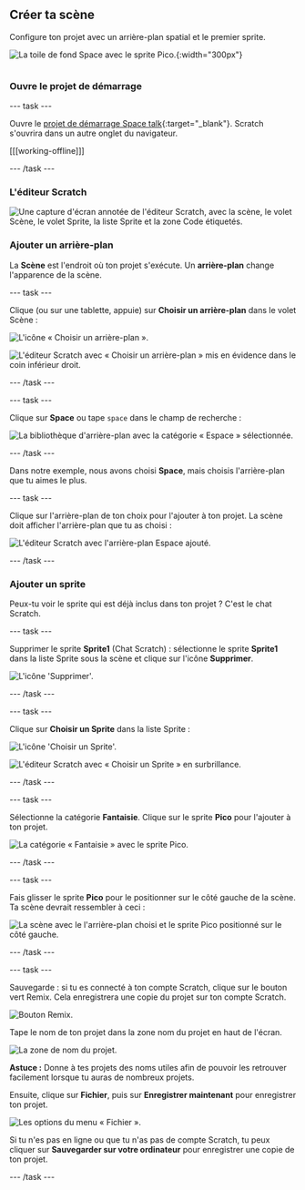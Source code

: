 ## Créer ta scène

<div style="display: flex; flex-wrap: wrap">
<div style="flex-basis: 200px; flex-grow: 1; margin-right: 15px;">
Configure ton projet avec un arrière-plan spatial et le premier sprite. 
</div>
<div>

![La toile de fond Space avec le sprite Pico.](images/backdrop-step.png){:width="300px"}

</div>
</div>

### Ouvre le projet de démarrage

--- task ---

Ouvre le [projet de démarrage Space talk](https://scratch.mit.edu/projects/582213331/editor){:target="_blank"}. Scratch s'ouvrira dans un autre onglet du navigateur.

[[[working-offline]]]

--- /task ---

### L'éditeur Scratch

![Une capture d'écran annotée de l'éditeur Scratch, avec la scène, le volet Scène, le volet Sprite, la liste Sprite et la zone Code étiquetés.](images/scratch-interface.png)

### Ajouter un arrière-plan

La **Scène** est l'endroit où ton projet s'exécute. Un **arrière-plan** change l'apparence de la scène.

--- task ---

Clique (ou sur une tablette, appuie) sur **Choisir un arrière-plan** dans le volet Scène :

![L'icône « Choisir un arrière-plan ».](images/backdrop-button.png)

![L'éditeur Scratch avec « Choisir un arrière-plan » mis en évidence dans le coin inférieur droit.](images/choose-a-backdrop.png)

--- /task ---

--- task ---

Clique sur **Space** ou tape `space` dans le champ de recherche :

![La bibliothèque d'arrière-plan avec la catégorie « Espace » sélectionnée.](images/space-backdrops.png)

--- /task ---

Dans notre exemple, nous avons choisi **Space**, mais choisis l'arrière-plan que tu aimes le plus.

--- task ---

Clique sur l'arrière-plan de ton choix pour l'ajouter à ton projet. La scène doit afficher l'arrière-plan que tu as choisi :

![L'éditeur Scratch avec l'arrière-plan Espace ajouté.](images/inserted-backdrop.png)

--- /task ---

### Ajouter un sprite

Peux-tu voir le sprite qui est déjà inclus dans ton projet ? C'est le chat Scratch.

--- task ---

Supprimer le sprite **Sprite1** (Chat Scratch) : sélectionne le sprite **Sprite1** dans la liste Sprite sous la scène et clique sur l'icône **Supprimer**.

![L'icône 'Supprimer'.](images/delete-sprite.png)

--- /task ---

--- task ---

Clique sur **Choisir un Sprite** dans la liste Sprite :

![L'icône 'Choisir un Sprite'.](images/sprite-button.png)

![L'éditeur Scratch avec « Choisir un Sprite » en surbrillance.](images/choose-a-sprite.png)

--- /task ---

--- task ---

Sélectionne la catégorie **Fantaisie**. Clique sur le sprite **Pico** pour l'ajouter à ton projet.

![La catégorie « Fantaisie » avec le sprite Pico.](images/fantasy-pico.png)

--- /task ---

--- task ---

Fais glisser le sprite **Pico** pour le positionner sur le côté gauche de la scène. Ta scène devrait ressembler à ceci :

![La scène avec le l'arrière-plan choisi et le sprite Pico positionné sur le côté gauche.](images/pico-on-stage.png)

--- /task ---

--- task ---

Sauvegarde : si tu es connecté à ton compte Scratch, clique sur le bouton vert Remix. Cela enregistrera une copie du projet sur ton compte Scratch.

![Bouton Remix.](images/remix-button.png)

Tape le nom de ton projet dans la zone nom du projet en haut de l'écran.

![La zone de nom du projet.](images/project-name.png)

**Astuce :** Donne à tes projets des noms utiles afin de pouvoir les retrouver facilement lorsque tu auras de nombreux projets.

Ensuite, clique sur **Fichier**, puis sur **Enregistrer maintenant** pour enregistrer ton projet.

![Les options du menu « Fichier ».](images/file-menu.png)

Si tu n'es pas en ligne ou que tu n'as pas de compte Scratch, tu peux cliquer sur **Sauvegarder sur votre ordinateur** pour enregistrer une copie de ton projet.

--- /task ---

